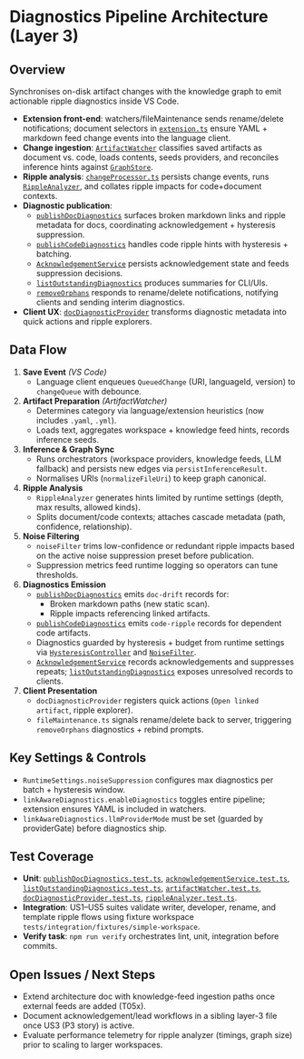 # Diagnostics Pipeline Architecture (Layer 3)

## Overview
Synchronises on-disk artifact changes with the knowledge graph to emit actionable ripple diagnostics inside VS Code.

- **Extension front-end**: watchers/fileMaintenance sends rename/delete notifications; document selectors in [`extension.ts`](../../packages/extension/src/extension.ts) ensure YAML + markdown feed change events into the language client.
- **Change ingestion**: [`ArtifactWatcher`](../../packages/server/src/features/watchers/artifactWatcher.ts) classifies saved artifacts as document vs. code, loads contents, seeds providers, and reconciles inference hints against [`GraphStore`](../../packages/shared/src/db/graphStore.ts).
- **Ripple analysis**: [`changeProcessor.ts`](../../packages/server/src/runtime/changeProcessor.ts) persists change events, runs [`RippleAnalyzer`](../../packages/server/src/features/knowledge/rippleAnalyzer.ts), and collates ripple impacts for code+document contexts.
- **Diagnostic publication**:
   - [`publishDocDiagnostics`](../layer-4/server-diagnostics/publishDocDiagnostics.mdmd.md) surfaces broken markdown links and ripple metadata for docs, coordinating acknowledgement + hysteresis suppression.
   - [`publishCodeDiagnostics`](../layer-4/server-diagnostics/publishCodeDiagnostics.mdmd.md) handles code ripple hints with hysteresis + batching.
   - [`AcknowledgementService`](../layer-4/server-diagnostics/acknowledgementService.mdmd.md) persists acknowledgement state and feeds suppression decisions.
   - [`listOutstandingDiagnostics`](../layer-4/server-diagnostics/listOutstandingDiagnostics.mdmd.md) produces summaries for CLI/UIs.
   - [`removeOrphans`](../../packages/server/src/features/maintenance/removeOrphans.ts) responds to rename/delete notifications, notifying clients and sending interim diagnostics.
- **Client UX**: [`docDiagnosticProvider`](../../packages/extension/src/diagnostics/docDiagnosticProvider.ts) transforms diagnostic metadata into quick actions and ripple explorers.

## Data Flow
1. **Save Event** *(VS Code)*
   - Language client enqueues `QueuedChange` (URI, languageId, version) to `changeQueue` with debounce.
2. **Artifact Preparation** *(ArtifactWatcher)*
   - Determines category via language/extension heuristics (now includes `.yaml`, `.yml`).
   - Loads text, aggregates workspace + knowledge feed hints, records inference seeds.
3. **Inference & Graph Sync**
   - Runs orchestrators (workspace providers, knowledge feeds, LLM fallback) and persists new edges via `persistInferenceResult`.
   - Normalises URIs (`normalizeFileUri`) to keep graph canonical.
4. **Ripple Analysis**
   - `RippleAnalyzer` generates hints limited by runtime settings (depth, max results, allowed kinds).
   - Splits document/code contexts; attaches cascade metadata (path, confidence, relationship).
5. **Noise Filtering**
   - `noiseFilter` trims low-confidence or redundant ripple impacts based on the active noise suppression preset before publication.
   - Suppression metrics feed runtime logging so operators can tune thresholds.
6. **Diagnostics Emission**
    - [`publishDocDiagnostics`](../layer-4/server-diagnostics/publishDocDiagnostics.mdmd.md) emits `doc-drift` records for:
       - Broken markdown paths (new static scan).
       - Ripple impacts referencing linked artifacts.
    - [`publishCodeDiagnostics`](../layer-4/server-diagnostics/publishCodeDiagnostics.mdmd.md) emits `code-ripple` records for dependent code artifacts.
    - Diagnostics guarded by hysteresis + budget from runtime settings via [`HysteresisController`](../layer-4/server-diagnostics/hysteresisController.mdmd.md) and [`NoiseFilter`](../layer-4/server-diagnostics/noiseFilter.mdmd.md).
    - [`AcknowledgementService`](../layer-4/server-diagnostics/acknowledgementService.mdmd.md) records acknowledgements and suppresses repeats; [`listOutstandingDiagnostics`](../layer-4/server-diagnostics/listOutstandingDiagnostics.mdmd.md) exposes unresolved records to clients.
7. **Client Presentation**
   - `docDiagnosticProvider` registers quick actions (`Open linked artifact`, ripple explorer).
   - `fileMaintenance.ts` signals rename/delete back to server, triggering `removeOrphans` diagnostics + rebind prompts.

## Key Settings & Controls
- `RuntimeSettings.noiseSuppression` configures max diagnostics per batch + hysteresis window.
- `linkAwareDiagnostics.enableDiagnostics` toggles entire pipeline; extension ensures YAML is included in watchers.
- `linkAwareDiagnostics.llmProviderMode` must be set (guarded by providerGate) before diagnostics ship.

## Test Coverage
- **Unit**: [`publishDocDiagnostics.test.ts`](../../packages/server/src/features/diagnostics/publishDocDiagnostics.test.ts), [`acknowledgementService.test.ts`](../../packages/server/src/features/diagnostics/acknowledgementService.test.ts), [`listOutstandingDiagnostics.test.ts`](../../packages/server/src/features/diagnostics/listOutstandingDiagnostics.test.ts), [`artifactWatcher.test.ts`](../../packages/server/src/features/watchers/artifactWatcher.test.ts), [`docDiagnosticProvider.test.ts`](../../packages/extension/src/diagnostics/docDiagnosticProvider.test.ts), [`rippleAnalyzer.test.ts`](../../packages/server/src/features/knowledge/rippleAnalyzer.test.ts).
- **Integration**: US1–US5 suites validate writer, developer, rename, and template ripple flows using fixture workspace `tests/integration/fixtures/simple-workspace`.
- **Verify task**: `npm run verify` orchestrates lint, unit, integration before commits.

## Open Issues / Next Steps
- Extend architecture doc with knowledge-feed ingestion paths once external feeds are added (T05x).
- Document acknowledgement/lead workflows in a sibling layer-3 file once US3 (P3 story) is active.
- Evaluate performance telemetry for ripple analyzer (timings, graph size) prior to scaling to larger workspaces.
